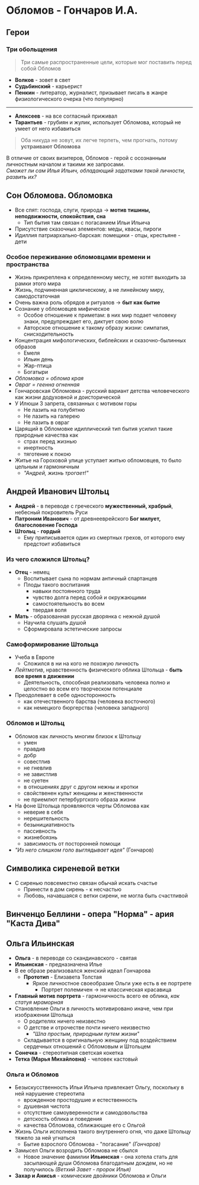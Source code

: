 # Обломов - Гончаров И.А.

## Герои
### Три обольщения
> Три самые распространенные цели, которые мог поставить перед собой Обломов
- **Волков** - зовет в свет
- **Судьбинский** - карьерист
- **Пенкин** - литератор, журналист, призывает писать в жанре физиологического очерка (что популярно)
---
- **Алексеев** - на все согласный приживал
- **Тарантьев** - грубиян и жулик, использует Обломова, который не умеет от него избавиться

> Оба никуда не зовут, их легче терпеть, чем прогнать, потому **устраивают Обломова**

В отличие от своих визитеров, Обломов - герой с осознанным личностным началом и такими же запросами.  
*Сможет ли сам Илья Ильич, обладающий задатками такой личности, развить их?*

## Сон Обломова. Обломовка
- Все спят: господа, слуги, природа -> **мотив тишины, неподвижности, спокойствия, сна**
	- Тип бытия там связан с погасанием Ильи Ильича
- Присутствие сказочных элементов: меды, квасы, пироги
- Идиллия патриархально-барская: помещики - отцы, крестьяне - дети

### Особое переживание обломовцами времени и пространства
- Жизнь прикреплена к определенному месту, не хотят выходить за рамки этого мира  
- Жизнь, подчиненная циклическому, а не линейному миру, самодостаточная
- Очень важна роль обрядов и ритуалов -> **быт как бытие**
- Сознание у обломовцев мифическое
	- Особое отношение к приметам: в них мир подает человеку знаки, предупреждает его, диктует свою волю
	- Авторское отношение к такому образу жизни: симпатия, снисходительность
- Концентрация мифологических, библейских и сказочно-былинных образов
	- Емеля
	- Ильин день
	- Жар-птица
	- Богатыри
- *Обломовка = облома края*
- *Овраг = геенна огненная*
- Гончаровская Обломовка - русский вариант детства человеческого как жизни додуховной и доисторической
- У Илюши 3 запрета, связанных с мотивом горы
	- Не лазить на голубятню
	- Не лазить на галерею
	- Не лазить в овраг
- Царящий в Обломовке идиллический тип бытия усилил такие природные качества как
	- страх перед жизнью
	- инертность
	- тяготение к покою
- Житье на Гороховой улице уступает житью обломовцев, то было цельным и гармоничным
	- *"Андрей, жизнь трогает!"*

## Андрей Иванович Штольц
- **Андрей** - в переводе с греческого **мужественный, храбрый**, небесный покровитель Руси
- **Патроним Иванович** - от древнееврейского **Бог милует, благословение Господа**
- **Штольц** - **гордый**
	- Ему приписывается один из смертных грехов, от которого ему предстоит избавиться

### Из чего сложился Штольц?
- **Отец** - немец
	- Воспитывает сына по нормам античный спартанцев
	- Плоды такого воспитания
		- навыки постоянного труда
		- чувство долга перед собой и окружающими
		- самостоятельность во всем
		- твердая воля
- **Мать** - образованная русская дворянка с нежной душой
	- Научила слушать душой
	- Сформировала эстетические запросы

### Самоформирование Штольца
- Учеба в Европе
	- Сложился в ни на кого не похожую личность
- *Лейтмотив*, нравственность физического облика Штольца - **быть все время в движении**
	- Деятельность, способная реализовать человека полно и целостно во всем его творческом потенциале
- Преодолевает в себе односторонность
	- как отечественного барства (человека восточного)
	- как немецкого бюргерства (человека западного)

### Обломов и Штольц
- Обломов как личность многим близок к Штольцу
	- умен
	- правдив
	- добр
	- совестлив
	- не гневлив
	- не завистлив
	- не суетен
	- в отношениях друг с другом нежны и кротки
	- свойственен культ женщины и женственности
	- не приемлют петербургского образа жизни
- На фоне Штольца проявляются черты Обломова как
	- неверие в себя
	- нерешительность
	- безынициативность
	- пассивность
	- жизнебоязнь
	- зависимость от посторонней помощи
- *"Из него слишком голо выглядывает идея"* (Гончаров)

## Символика сиреневой ветки
- С сиренью повсеместно связан обычай искать счастье
	- Принести в дом сирень - к несчастью
	- Любовь, начавшаяся с ветки сирени, не могла быть счастливой

## Винченцо Беллини - опера "Норма" - ария "Каста Дива"

## Ольга Ильинская
- **Ольга** - в переводе со скандинавского - святая
- **Ильинская** - предназначена Илье
- В ее образе реализовался женский идеал Гончарова
	- **Прототип** - Елизавета Толстая
		- Яркое личностное своеобразие Ольги уже есть в ее портрете
			- Портрет полемичен -> не классическая красавица
- **Главный мотив портрета** - гармоничность всего ее облика, *как статуя мраморная*
- Становление Ольги в личность мотивировано иначе, чем при изображении Штольца
	- О родителях ничего неизвестно
	- О детстве и отрочестве почти ничего неизвестно
		- *"Шла простым, природным путем жизни"*
	- Складывается в оригинальную женщину под воздействием сердечных отношений с Обломовым и Штольцем
- **Сонечка** - стереотипная светская кокетка
- **Тетка (Марья Михайловна)** - человек кастовый

### Ольга и Обломов
- Безыскусственность Ильи Ильича привлекает Ольгу, поскольку в ней нарушение стереотипа
	- врожденное простодушие и естественность
	- душевная чистота
	- отсутствие самоуверенности и самодовольства
	- детскость облика и поведения
	- качества Обломова, сближающие его с Ольгой
- Жизнь Ольги исполнена такого внутреннего огня, что даже Штольцу тяжело за ней угнаться
	- Бытие взрослого Обломова - "погасание" *(Гончаров)*
- Замысел Ольги возродить Обломова не сбылся
	- Новое значение фамилии **Ильинская** - она хотела стать для засыпающей души Обломова благодатным дождем, но не получилось *(Ветхий Завет - пророк Илья)*
- **Захар и Анисья** - комические двойники Обломова и Ольги


